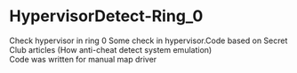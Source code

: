 # HypervisorDetect-Ring_0
Check hypervisor in ring 0
Some check in hypervisor.Code based on Secret Club articles (How anti-cheat detect system emulation)  
Code was written for manual map driver  
